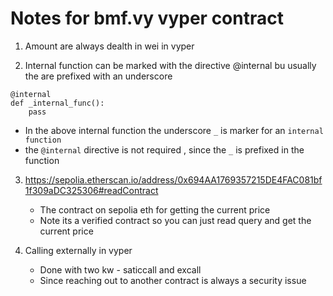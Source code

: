 # Notes for bmf.vy vyper contract 

1. Amount are always dealth in wei in vyper 

2. Internal function can be marked with the directive @internal bu usually the are prefixed with an underscore

```vy
@internal
def _internal_func():
    pass
```
- In the above internal function the underscore `_` is marker for an `internal function`
- the `@internal` directive is not required , since the `_` is prefixed in the function

3. https://sepolia.etherscan.io/address/0x694AA1769357215DE4FAC081bf1f309aDC325306#readContract 
    - The contract on sepolia eth for getting the current price 
    - Note its a verified contract so you can just read query and get the current price 

4. Calling externally in vyper 
    - Done with two kw - saticcall and excall 
    - Since reaching out to another contract is always a security issue



